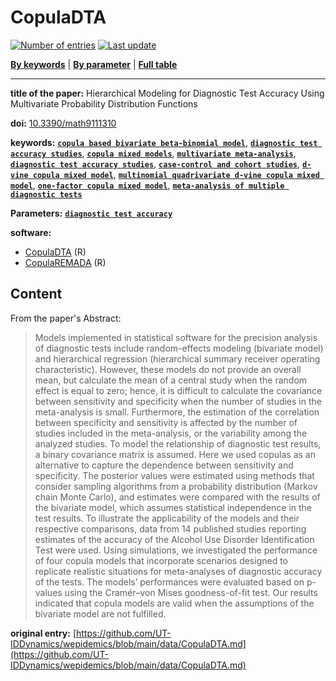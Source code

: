 <!--DO NOT EDIT BY HAND-->
 
#  CopulaDTA 
 

[![Number of entries](https://img.shields.io/badge/dynamic/json?label=Entries&query=message&url=https%3A%2F%2Fut-iddynamics.github.io%2Fwepidemics%2Finfo%2Fentries.json)](https://github.com/UT-IDDynamics/wepidemics) [![Last update](https://img.shields.io/github/last-commit/UT-IDDynamics/wepidemics)](https://github.com/UT-IDDynamics/wepidemics)

[**By keywords**](../by-keyword.md) \| [**By parameter**](../by-parameter.md) \| [**Full table**](../full-table.md)

---
 
 
**title of the paper:** Hierarchical Modeling for Diagnostic Test Accuracy Using Multivariate Probability Distribution Functions
 
**doi:** [10.3390/math9111310](https://doi.org/10.3390/math9111310)
 

**keywords:** [**`copula based bivariate beta-binomial model`**](../by-keyword.md#copula-based-bivariate-beta-binomial-model), [**`diagnostic test accuracy studies`**](../by-keyword.md#diagnostic-test-accuracy-studies), [**`copula mixed models`**](../by-keyword.md#copula-mixed-models), [**`multivariate meta-analysis`**](../by-keyword.md#multivariate-meta-analysis), [**`diagnostic test accuracy studies`**](../by-keyword.md#diagnostic-test-accuracy-studies), [**`case-control and cohort studies`**](../by-keyword.md#case-control-and-cohort-studies), [**`d-vine copula mixed model`**](../by-keyword.md#d-vine-copula-mixed-model), [**`multinomial quadrivariate d-vine copula mixed model`**](../by-keyword.md#multinomial-quadrivariate-d-vine-copula-mixed-model), [**`one-factor copula mixed model`**](../by-keyword.md#one-factor-copula-mixed-model), [**`meta-analysis of multiple diagnostic tests`**](../by-keyword.md#meta-analysis-of-multiple-diagnostic-tests) 

**Parameters:** [**`diagnostic test accuracy`**](../by-parameter.md#diagnostic-test-accuracy) 

**software:**
 
 - [CopulaDTA](https://cran.r-project.org/web/packages/CopulaDTA/index.html) (R) 
 - [CopulaREMADA](https://cran.r-project.org/web/packages/CopulaREMADA/index.html) (R) 


## Content



From the paper's Abstract:

> Models implemented in statistical software for the precision analysis of diagnostic tests include random-effects modeling (bivariate model) and hierarchical regression (hierarchical summary receiver operating characteristic). However, these models do not provide an overall mean, but calculate the mean of a central study when the random effect is equal to zero; hence, it is difficult to calculate the covariance between sensitivity and specificity when the number of studies in the meta-analysis is small. Furthermore, the estimation of the correlation between specificity and sensitivity is affected by the number of studies included in the meta-analysis, or the variability among the analyzed studies. To model the relationship of diagnostic test results, a binary covariance matrix is assumed. Here we used copulas as an alternative to capture the dependence between sensitivity and specificity. The posterior values were estimated using methods that consider sampling algorithms from a probability distribution (Markov chain Monte Carlo), and estimates were compared with the results of the bivariate model, which assumes statistical independence in the test results. To illustrate the applicability of the models and their respective comparisons, data from 14 published studies reporting estimates of the accuracy of the Alcohol Use Disorder Identification Test were used. Using simulations, we investigated the performance of four copula models that incorporate scenarios designed to replicate realistic situations for meta-analyses of diagnostic accuracy of the tests. The models’ performances were evaluated based on p-values using the Cramér–von Mises goodness-of-fit test. Our results indicated that copula models are valid when the assumptions of the bivariate model are not fulfilled.





 **original entry:**  [https://github.com/UT-IDDynamics/wepidemics/blob/main/data/CopulaDTA.md](https://github.com/UT-IDDynamics/wepidemics/blob/main/data/CopulaDTA.md) 
